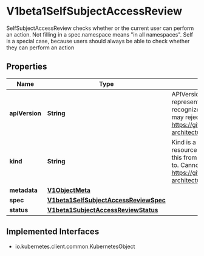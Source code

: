 

# V1beta1SelfSubjectAccessReview

SelfSubjectAccessReview checks whether or the current user can perform an action.  Not filling in a spec.namespace means \"in all namespaces\".  Self is a special case, because users should always be able to check whether they can perform an action
## Properties

Name | Type | Description | Notes
------------ | ------------- | ------------- | -------------
**apiVersion** | **String** | APIVersion defines the versioned schema of this representation of an object. Servers should convert recognized schemas to the latest internal value, and may reject unrecognized values. More info: https://git.k8s.io/community/contributors/devel/sig-architecture/api-conventions.md#resources |  [optional]
**kind** | **String** | Kind is a string value representing the REST resource this object represents. Servers may infer this from the endpoint the client submits requests to. Cannot be updated. In CamelCase. More info: https://git.k8s.io/community/contributors/devel/sig-architecture/api-conventions.md#types-kinds |  [optional]
**metadata** | [**V1ObjectMeta**](V1ObjectMeta.md) |  |  [optional]
**spec** | [**V1beta1SelfSubjectAccessReviewSpec**](V1beta1SelfSubjectAccessReviewSpec.md) |  | 
**status** | [**V1beta1SubjectAccessReviewStatus**](V1beta1SubjectAccessReviewStatus.md) |  |  [optional]


## Implemented Interfaces

* io.kubernetes.client.common.KubernetesObject



